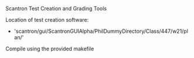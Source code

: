 Scantron Test Creation and Grading Tools

Location of test creation software:
- 'scantron/gui/ScantronGUIAlpha/PhilDummyDirectory/Class/447/w21/plan/'

Compile using the provided makefile

